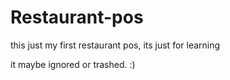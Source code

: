 # Restaurant-pos
this just my first restaurant pos, its just for learning

it maybe ignored or trashed. :)
